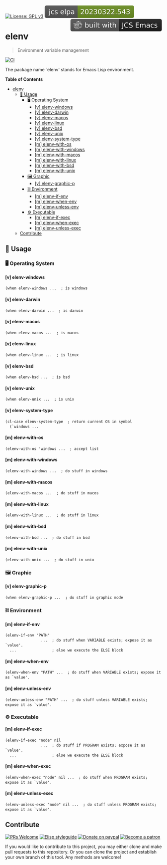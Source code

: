 [![License: GPL v3](https://img.shields.io/badge/License-GPL%20v3-blue.svg)](https://www.gnu.org/licenses/gpl-3.0)
[![JCS-ELPA](https://raw.githubusercontent.com/jcs-emacs/badges/master/elpa/v/elenv.svg)](https://jcs-emacs.github.io/jcs-elpa/#/elenv)
<a href="https://jcs-emacs.github.io/"><img align="right" src="https://raw.githubusercontent.com/jcs-emacs/badges/master/others/built-with/dark.svg" alt="Built with"></a>

# elenv
> Environment variable management

[![CI](https://github.com/jcs-elpa/elenv/actions/workflows/test.yml/badge.svg)](https://github.com/jcs-elpa/elenv/actions/workflows/test.yml)

The package name `elenv' stands for Emacs Lisp environment.

<!-- markdown-toc start - Don't edit this section. Run M-x markdown-toc-refresh-toc -->
**Table of Contents**

- [elenv](#elenv)
  - [🔨 Usage](#🔨-usage)
    - [🖥️ Operating System](#🖥️-operating-system)
      - [[v] elenv-windows](#v-elenv-windows)
      - [[v] elenv-darwin](#v-elenv-darwin)
      - [[v] elenv-macos](#v-elenv-macos)
      - [[v] elenv-linux](#v-elenv-linux)
      - [[v] elenv-bsd](#v-elenv-bsd)
      - [[v] elenv-unix](#v-elenv-unix)
      - [[v] elenv-system-type](#v-elenv-system-type)
      - [[m] elenv-with-os](#m-elenv-with-os)
      - [[m] elenv-with-windows](#m-elenv-with-windows)
      - [[m] elenv-with-macos](#m-elenv-with-macos)
      - [[m] elenv-with-linux](#m-elenv-with-linux)
      - [[m] elenv-with-bsd](#m-elenv-with-bsd)
      - [[m] elenv-with-unix](#m-elenv-with-unix)
    - [🖼️ Graphic](#🖼️-graphic)
      - [[v] elenv-graphic-p](#v-elenv-graphic-p)
    - [⛓️ Environment](#⛓️-environment)
      - [[m] elenv-if-env](#m-elenv-if-env)
      - [[m] elenv-when-env](#m-elenv-when-env)
      - [[m] elenv-unless-env](#m-elenv-unless-env)
    - [⚙️ Executable](#⚙️-executable)
      - [[m] elenv-if-exec](#m-elenv-if-exec)
      - [[m] elenv-when-exec](#m-elenv-when-exec)
      - [[m] elenv-unless-exec](#m-elenv-unless-exec)
  - [Contribute](#contribute)

<!-- markdown-toc end -->

## 🔨 Usage

### 🖥️ Operating System

#### [v] elenv-windows

```elisp
(when elenv-windows ...  ; is windows
```

#### [v] elenv-darwin

```elisp
(when elenv-darwin ...  ; is darwin
```

#### [v] elenv-macos

```elisp
(when elenv-macos ...  ; is macos
```

#### [v] elenv-linux

```elisp
(when elenv-linux ...  ; is linux
```

#### [v] elenv-bsd

```elisp
(when elenv-bsd ...  ; is bsd
```

#### [v] elenv-unix

```elisp
(when elenv-unix ...  ; is unix
```

#### [v] elenv-system-type

```elisp
(cl-case elenv-system-type  ; return current OS in symbol
  (`windows ...
```

#### [m] elenv-with-os

```elisp
(elenv-with-os 'windows ...  ; accept list
```

#### [m] elenv-with-windows

```elisp
(elenv-with-windows ...  ; do stuff in windows
```

#### [m] elenv-with-macos

```elisp
(elenv-with-macos ...  ; do stuff in macos
```

#### [m] elenv-with-linux

```elisp
(elenv-with-linux ...  ; do stuff in linux
```

#### [m] elenv-with-bsd

```elisp
(elenv-with-bsd ...  ; do stuff in bsd
```

#### [m] elenv-with-unix

```elisp
(elenv-with-unix ...  ; do stuff in unix
```

### 🖼️ Graphic

#### [v] elenv-graphic-p

```elisp
(when elenv-graphic-p ...  ; do stuff in graphic mode
```

### ⛓️ Environment

#### [m] elenv-if-env

```elisp
(elenv-if-env "PATH"
                ...  ; do stuff when VARIABLE exists; expose it as `value'.
  ...                ; else we execute the ELSE block
```

#### [m] elenv-when-env

```elisp
(elenv-when-env "PATH" ...  ; do stuff when VARIABLE exists; expose it as `value'.
```

#### [m] elenv-unless-env

```elisp
(elenv-unless-env "PATH" ...  ; do stuff unless VARIABLE exists; expose it as `value'.
```

### ⚙️ Executable

#### [m] elenv-if-exec

```elisp
(elenv-if-exec "node" nil 
                ...  ; do stuff if PROGRAM exists; expose it as `value'.
  ...                ; else we execute the ELSE block
```

#### [m] elenv-when-exec

```elisp
(elenv-when-exec "node" nil ...  ; do stuff when PROGRAM exists; expose it as `value'.
```

#### [m] elenv-unless-exec

```elisp
(elenv-unless-exec "node" nil ...  ; do stuff unless PROGRAM exists; expose it as `value'.
```

## Contribute

[![PRs Welcome](https://img.shields.io/badge/PRs-welcome-brightgreen.svg)](http://makeapullrequest.com)
[![Elisp styleguide](https://img.shields.io/badge/elisp-style%20guide-purple)](https://github.com/bbatsov/emacs-lisp-style-guide)
[![Donate on paypal](https://img.shields.io/badge/paypal-donate-1?logo=paypal&color=blue)](https://www.paypal.me/jcs090218)
[![Become a patron](https://img.shields.io/badge/patreon-become%20a%20patron-orange.svg?logo=patreon)](https://www.patreon.com/jcs090218)

If you would like to contribute to this project, you may either
clone and make pull requests to this repository. Or you can
clone the project and establish your own branch of this tool.
Any methods are welcome!
